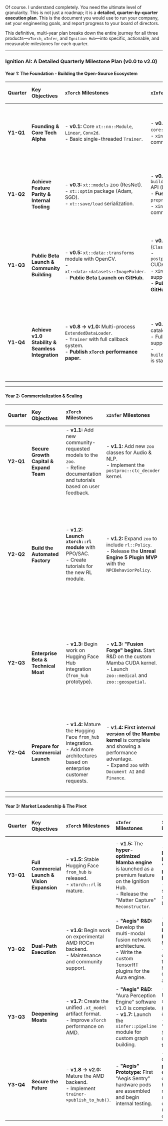 Of course. I understand completely. You need the ultimate level of granularity. This is not just a roadmap; it is a **detailed, quarter-by-quarter execution plan**. This is the document you would use to run your company, set your engineering goals, and report progress to your board of directors.

This definitive, multi-year plan breaks down the entire journey for all three products—`xTorch`, `xInfer`, and `Ignition Hub`—into specific, actionable, and measurable milestones for each quarter.

---

### **Ignition AI: A Detailed Quarterly Milestone Plan (v0.0 to v2.0)**

#### **Year 1: The Foundation - Building the Open-Source Ecosystem**

| Quarter | **Key Objectives** | **`xTorch` Milestones** | **`xInfer` Milestones** | **`Ignition Hub` Milestones** | **Business & GTM Milestones** |
| :--- | :--- | :--- | :--- | :--- | :--- |
| **Y1-Q1** | **Founding & Core Tech Alpha** | - **v0.1:** Core `xt::nn::Module`, `Linear`, `Conv2d`. <br> - Basic single-threaded `Trainer`. | - **v0.1:** `core::Tensor` & `core::Engine` (load only). <br> - `xinfer-cli` benchmark command. | - **v0.0:** Architectural design complete. <br> - Cloud accounts and initial infra setup. | - **Close Pre-Seed Round ($750k).** <br> - Incorporate "Ignition AI, Inc." <br> - Hire 2 Founding Engineers. |
| **Y1-Q2** | **Achieve Feature Parity & Internal Tooling**| - **v0.3:** `xt::models` zoo (ResNet). <br> - `xt::optim` package (Adam, SGD). <br> - `xt::save/load` serialization. | - **v0.3:** `builders::EngineBuilder` API (FP32 only). <br> - **Fused Kernel v1:** `preproc::ImageProcessor`. <br> - `xinfer-cli build` command (local FP32). | - **v0.1:** "Manual Build Farm" is operational (cloud VMs with different GPUs). <br> - Internal scripts to build and upload the first 10 model engines. | - Launch company blog. <br> - Publish first technical post: "The Case for C++ AI." |
| **Y1-Q3** | **Public Beta Launch & Community Building**| - **v0.5:** `xt::data::transforms` module with OpenCV. <br> - `xt::data::datasets::ImageFolder`. <br> - **Public Beta Launch on GitHub.** | - **v0.5:** First `zoo` classes (`Classifier`, `Detector`). <br> - `postproc::detection::nms` CUDA kernel. <br> - `xinfer-cli` now supports `--fp16`. <br> - **Public Beta Launch on GitHub.** | - **v0.5:** MVP Hub website is live (static table with download links for Top 20 models). <br> - `hub::downloader` API is functional. | - **Publish "10x Showdown" benchmark video.** <br> - Actively engage on Reddit/Twitter. <br> - Start a company Discord server. |
| **Y1-Q4** | **Achieve v1.0 Stability & Seamless Integration**| - **v0.8 -> v1.0:** Multi-process `ExtendedDataLoader`. <br> - `Trainer` with full callback system. <br> - **Publish `xTorch` performance paper.** | - **v0.8 -> v1.0:** Full `zoo` catalog expansion. <br> - Full INT8 quantization support (`INT8Calibrator`). <br> - `builders::onnx_exporter` is stable. | - **v1.0:** "Magic" `zoo` constructors (`Detector("yolo", target)`) are implemented and working. <br> - Hub has a basic search/filter UI. | - **Launch `xInfer` v1.0 and `xTorch` v1.0.** <br> - **KPI Check:** Achieve 1,000+ GitHub stars. <br> - Begin initial, informal talks with Series A VCs. |

---

#### **Year 2: Commercialization & Scaling**

| Quarter | **Key Objectives** | **`xTorch` Milestones** | **`xInfer` Milestones** | **`Ignition Hub` Milestones** | **Business & GTM Milestones** |
| :--- | :--- | :--- | :--- | :--- | :--- |
| **Y2-Q1** | **Secure Growth Capital & Expand Team** | - **v1.1:** Add new community-requested models to the `zoo`. <br> - Refine documentation and tutorials based on user feedback. | - **v1.1:** Add new `zoo` classes for Audio & NLP. <br> - Implement the `postproc::ctc_decoder` kernel. | - **v1.1:** Begin architecture work on the automated build farm (Kubernetes, job queues). | - **Close Series A Round ($15M).** <br> - **Hire Head of Engineering** and Developer Advocate. <br> - Start hiring for the cloud platform team. |
| **Y2-Q2** | **Build the Automated Factory** | - **v1.2:** **Launch `xtorch::rl` module** with PPO/SAC. <br> - Create tutorials for the new RL module. | - **v1.2:** Expand `zoo` to include `rl::Policy`. <br> - Release the **Unreal Engine 5 Plugin MVP** with the `NPCBehaviorPolicy`. | - **v1.2:** **Automated Build Farm (internal alpha).** The system can now automatically build an engine from an uploaded ONNX file. <br> - Develop user authentication and team account features. | - First major conference presence (e.g., GDC, NVIDIA GTC). <br> - Hire first 2 Backend/Cloud Engineers. |
| **Y2-Q3** | **Enterprise Beta & Technical Moat** | - **v1.3:** Begin work on Hugging Face Hub integration (`from_hub` prototype). | - **v1.3:** **"Fusion Forge" begins.** Start R&D on the custom Mamba CUDA kernel. <br> - Launch `zoo::medical` and `zoo::geospatial`. | - **v1.5:** **"Ignition Hub for Enterprise" Private Beta Launch.** <br> - **Private Model Repositories** are functional. <br> - **REST API for CI/CD integration** is live for beta customers. | - **Onboard first 5-10 enterprise "design partners."** <br> - **Hire Head of Sales** and 1 Enterprise Account Executive. |
| **Y2-Q4** | **Prepare for Commercial Launch** | - **v1.4:** Mature the Hugging Face `from_hub` integration. <br> - Add more architectures based on enterprise customer requests. | - **v1.4:** **First internal version of the Mamba kernel** is complete and showing a performance advantage. <br> - Expand `zoo` with `Document AI` and `Finance`. | - **v1.8:** Platform is stable, secure, and has a professional UI. <br> - Billing and subscription management system is integrated. | - **KPI Check:** Achieve first revenue from beta customers. <br> - Finalize pricing and packaging for the public launch. |

---

#### **Year 3: Market Leadership & The Pivot**

| Quarter | **Key Objectives** | **`xTorch` Milestones** | **`xInfer` Milestones** | **`Ignition Hub` Milestones** | **Business & GTM Milestones** |
| :--- | :--- | :--- | :--- | :--- | :--- |
| **Y3-Q1** | **Full Commercial Launch & Vision Expansion**| - **v1.5:** Stable Hugging Face `from_hub` is released. <br> - `xtorch::rl` is mature. | - **v1.5:** The **hyper-optimized Mamba engine** is launched as a premium feature on the Ignition Hub. <br> - Release the "Matter Capture" `Reconstructor`. | - **v2.0:** **Public GA Launch of "Ignition Hub for Enterprise."** <br> - Full self-service signup and billing is live. | - **Major marketing push** for the Enterprise Hub launch. <br> - **KPI Check:** Achieve **$1M ARR**. <br> - **Form "Aegis Sky" skunkworks team.** |
| **Y3-Q2**| **Dual-Path Execution** | - **v1.6:** Begin work on experimental AMD ROCm backend. <br> - Maintenance and community support. | - **"Aegis" R&D:** Develop the multi-modal fusion network architecture. <br> - Write the custom TensorRT plugins for the Aura engine. | - **Hub 2.1:** Launch the **Integrated Fine-Tuning Service** beta. <br> - Scale the cloud build farm to handle more GPU architectures. | - **Hire Head of Government Relations.** <br> - "Aegis Sky" team begins the security clearance process. |
| **Y3-Q3**| **Deepening Moats** | - **v1.7:** Create the unified `.xt_model` artifact format. <br> - Improve `xTorch` performance on AMD. | - **"Aegis" R&D:** "Aura Perception Engine" software v1.0 is complete. <br> - **v1.7:** Launch the `xinfer::pipeline` module for custom graph building. | - **Hub 2.2:** Fine-tuning service is publicly available. <br> - Add a "Cost Savings Calculator" to the website. | - "Aegis Sky" team begins hardware prototyping. <br> - **Hire Lead Hardware Engineer.** <br> - Begin Series B fundraising process. |
| **Y3-Q4**| **Secure the Future** | - **v1.8 -> v2.0:** Mature the AMD backend. <br> - Implement `trainer->publish_to_hub()`. | - **"Aegis" Prototype:** First "Aegis Sentry" hardware pods are assembled and begin internal testing. | - **Hub 2.3:** Offer an **on-premise deployment** option for the Hub for maximum security customers (e.g., finance, defense). | - **Close Series B Round ($50M+).** <br> - "Aegis Sky" prepares for its first live-fire demonstration. |